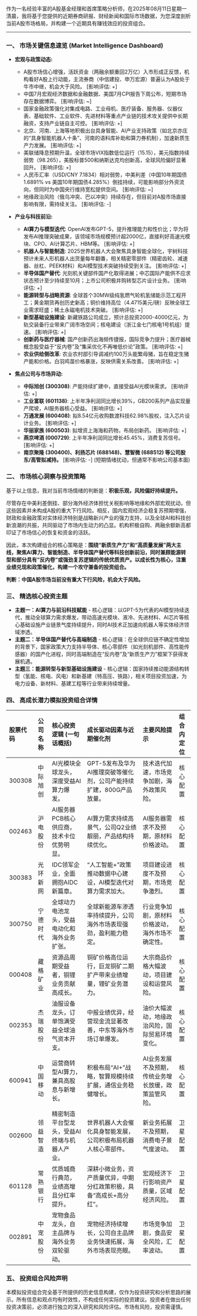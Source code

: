 作为一名经验丰富的A股基金经理和首席策略分析师，在2025年08月11日星期一清晨，我将基于您提供的近期券商研报、财经新闻和国际市场数据，为您深度剖析当前A股市场格局，并构建一个近期具有赚钱效应的投资组合。

---

### 一、 市场关键信息速览 (Market Intelligence Dashboard)

*   **宏观与政策动态:**
    *   A股市场信心增强，活跃资金（两融余额重回2万亿）入市形成正反馈，机构看好A股上行动能，主流券商（中信建投、申万宏源）普遍认为A股处于牛市中继，机会大于风险。 [影响评估: +]
    *   中国7月宏观经济数据和金融数据、美国7月CPI报告下周公布，短期市场存在数据博弈。 [影响评估: ~]
    *   国家金融政策强化对集成电路、工业母机、医疗装备、服务器、仪器仪表、基础软件、工业软件、先进材料等重点产业链的技术攻关提供中长期融资，支持产业链自主可控。 [影响评估: +]
    *   北京、河南、上海等地积极出台具身智能、AI产业支持政策（如北京亦庄的“具身智能机器人十条”、河南的语料库补助和算力券机制），加速新质生产力发展。 [影响评估: +]
    *   美联储降息预期升温，全球市场VIX指数低位运行（15.15），美元指数持续弱势（98.265），美股标普500和纳斯达克均创新高，全球风险偏好显著回升。 [影响评估: +]
    *   人民币汇率（USD/CNY 7.1834）相对弱势，中美利差（中国10年期国债1.6891% vs 美国10年期国债4.285%）倒挂持续，可能影响部分外资流向，但同时为中国央行维持宽松提供空间。 [影响评估: ~]
    *   地缘政治风险（俄乌冲突、巴以冲突）持续存在，但目前对A股市场直接影响有限，需持续关注。 [影响评估: -]

*   **产业与科技前沿:**
    *   **AI算力与模型迭代**: OpenAI发布GPT-5，提升推理能力和性价比；华为将发布AI推理突破成果，该领域市场规模预计超2000亿，直接利好高速光模块、CPO、AI计算芯片、HBM等。 [影响评估: +]
    *   **机器人与智能制造**: 2025世界机器人大会聚焦具身智能全球化，宇树科技预计未来人形机器人出货量每年翻番，相关精密零部件（精密齿轮、减速器、丝杠、PEEK材料）和AI模型技术突破持续受到关注。 [影响评估: +]
    *   **半导体国产替代**: 光刻机关键部件国产化取得进展；中芯国际产能供不应求状态预计至少持续至10月；上市公司积极并购转型芯片设计业务。 [影响评估: +]
    *   **能源转型与战略资源**: 全球首个30MW级纯氢燃气轮机氢储能示范工程开工；黄金期货再创历史新高；铜价维持高位（4.4715美元/磅）反映全球工业需求旺盛；稀土永磁电机技术突破。 [影响评估: +]
    *   **新型基础设施建设**: 新藏铁路公司成立，预计总投资2000-4000亿元，为轨交装备行业带来广阔市场空间；核电建设（浙江金七门核电1号机组）提速。 [影响评估: +]
    *   **创新药与医疗器械**: 国产创新药出海频传捷报，国际竞争力提升；医疗器械概念股受益于“反内卷”及“集采优化不再唯低价论”政策。 [影响评估: +]
    *   **农业供给侧改革**: 农业农村部引导调减约100万头能繁母猪，旨在稳定生猪产能和价格。白羽鸡苗价格暴涨，反映供需关系改善。 [影响评估: +]

*   **焦点公司与市场异动:**
    *   **中际旭创 (300308)**: 产能持续扩建中，直接受益AI光模块需求。 [影响评估: +]
    *   **工业富联 (601138)**: 上半年净利润同比增长39%，GB200系列产品实现量产爬坡，AI服务器核心受益。 [影响评估: +]
    *   **万通发展 (600408)**: 拟8.54亿元收购数渡科技62.98%股权，注入芯片设计业务。 [影响评估: +]
    *   **华丽家族 (600503)**: 拟增资上海海和药物，布局创新药。 [影响评估: +]
    *   **燕京啤酒 (000729)**: 上半年净利润同比增长45.45%，消费复苏信号。 [影响评估: +]
    *   **南京聚隆 (300400)、利扬芯片 (688148)、慧智微 (688512) 等公司股东/高管拟减持。** [影响评估: -] (短期情绪扰动，但通常不影响公司基本面)

### 二、 市场核心洞察与投资策略

基于以上信息，我对当前市场情绪的判断是：**积极乐观，风险偏好持续提升。**

尽管存在中美利差倒挂、部分海外经济体担忧关税影响等地缘和外部宏观扰动，但这些因素并未构成A股的重大下行风险。相反，国内宏观经济企稳复苏预期增强，财政和金融政策对实体经济特别是战略新兴产业的强力支持，以及全球AI和科技创新浪潮的共振，共同驱动了市场内生动力的凸显。机构积极自购、两融余额新高都印证了市场信心的恢复和资金的活跃。

因此，本次构建组合的核心策略是：**围绕“新质生产力”和“高质量发展”两大主线，聚焦AI算力、智能制造、半导体国产替代等科技创新前沿，同时兼顾能源转型和部分具有“反内卷”或强劲复苏逻辑的传统优质资产。以成长性为核心，注重业绩兑现和政策催化，构建一个攻守兼备的投资组合。**

**判断：中国A股市场当前没有重大下行风险，机会大于风险。**

### 三、 精选核心投资主题

*   **主题一：AI算力与前沿科技赋能** - 核心逻辑：以GPT-5为代表的AI模型持续迭代，推动全球算力需求爆发，带动高速光模块、液冷、先进材料、AI芯片等核心基础设施产业链景气度持续提升，同时AI技术正加速向机器人等实体经济领域渗透。
*   **主题二：半导体国产替代与高端制造** - 核心逻辑：在全球供应链不确定性增加的背景下，国家政策大力支持半导体、核心零部件（如光刻机部件、高性能传感器）的国产化进程，同时高端制造在“反内卷”及“新质生产力”框架下获得发展机遇。
*   **主题三：能源转型与新型基础设施建设** - 核心逻辑：国家持续推动能源结构转型（氢能、核电、风电）和新基建（特高压、铁路），相关项目投资加速，为电力设备、新材料、基建工程等行业带来持续增量。

### 四、 高成长潜力模拟投资组合详情

| 股票代码 | 公司名称 | 核心投资逻辑 (一句话概括) | 成长驱动因素与近期催化剂 | 主要风险提示 | 组合内定位 |
| :------- | :------- | :-------------------------- | :------------------------- | :----------- | :--------- |
| 300308   | 中际旭创 | AI光模块全球龙头，深度受益AI算力爆发。 | GPT-5发布及华为AI推理突破等催化剂，公司产能持续扩建，800G产品放量。 | 技术迭代加速，市场竞争加剧，海外政策风险。 | 核心配置 |
| 002463   | 沪电股份 | AI服务器PCB核心供应商，技术卡位优势明显。 | AI算力需求持续高景气，公司Q2业绩靓丽，产品结构持续优化。 | AI服务器需求不及预期，原材料价格波动。 | 核心配置 |
| 300383   | 光环新网 | IDC领军企业，全面拥抱AIDC新篇章。 | “人工智能+”政策推动数据中心建设，AI模型迭代对算力需求加大。 | 项目建设进度不及预期，市场竞争激烈。 | 核心配置 |
| 300750   | 宁德时代 | 全球动力电池龙头，受益电动化和海外业务扩张。 | 全球新能源车渗透率持续提升，公司海外市场表现强劲，盈利能力稳定。 | 行业竞争加剧，原材料价格波动，海外市场不确定性。 | 核心配置 |
| 000408   | 藏格矿业 | 资源品周期受益者，铜锂业务贡献高成长。 | 铜矿价格高位运行，巨龙铜矿二期扩产带来业绩增量，锂矿业务潜力。 | 大宗商品价格大幅波动，项目建设和运营风险。 | 核心配置 |
| 002353   | 杰瑞股份 | 油服设备龙头，订单饱满受益全球油气资本开支。 | 中报业绩优异，经营现金流显著改善，中东等海外市场订单爆发。 | 油价大幅波动，地缘政治风险，国际贸易环境变化。 | 核心配置 |
| 600941   | 中国移动 | 运营商转型AI算力，兼具高股息与新增长。 | 积极布局“AI+”战略，智算规模持续扩展，通信业务稳健增长。 | AI业务发展不及预期，传统业务增长放缓，政策监管风险。 | 核心配置 |
| 002600   | 领益智造 | 精密制造平台型龙头，受益AI终端与机器人产业。 | 世界机器人大会催化具身智能发展，公司积极布局机器人核心零部件。 | 新业务拓展不及预期，消费电子景气度波动。 | 卫星配置 |
| 601128   | 常熟银行 | 优质城商行典范，业绩高增且分红率提升。 | 深耕小微业务，资产质量优异，中期分红政策积极，具备“高成长+高分红”。 | 宏观经济下行影响资产质量，区域经济风险。 | 卫星配置 |
| 002891   | 中宠股份 | 宠物食品龙头，自主品牌与海外业务双轮驱动。 | 宠物经济持续增长，公司自主品牌业务快速拓展，海外市场表现亮眼。 | 市场竞争加剧，食品安全风险，汇率波动。 | 卫星配置 |

### 五、 投资组合风险声明

本模拟投资组合完全基于所提供的历史信息构建，仅作为投资研究和分析思路的展示。所有信息和观点均有时效性，不构成任何实际的投资建议。投资者在做出任何投资决策前，必须进行独立的深入研究和风险评估。市场有风险，投资需谨慎。